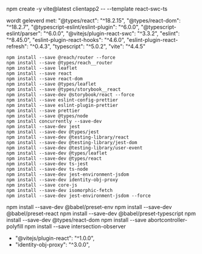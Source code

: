 npm create -y vite@latest clientapp2 -- --template react-swc-ts

wordt geleverd met:
"@types/react": "^18.2.15",
"@types/react-dom": "^18.2.7",
"@typescript-eslint/eslint-plugin": "^6.0.0",
"@typescript-eslint/parser": "^6.0.0",
"@vitejs/plugin-react-swc": "^3.3.2",
"eslint": "^8.45.0",
"eslint-plugin-react-hooks": "^4.6.0",
"eslint-plugin-react-refresh": "^0.4.3",
"typescript": "^5.0.2",
"vite": "^4.4.5"

```
npm install --save @reach/router --force
npm install --save @types/reach__router
npm install --save leaflet
npm install --save react
npm install --save react-dom
npm install --save @types/leaflet
npm install --save @types/storybook__react
npm install --save-dev @storybook/react --force
npm install --save eslint-config-prettier
npm install --save eslint-plugin-prettier
npm install --save prettier
npm install --save @types/node
npm install concurrently --save-dev
npm install --save-dev jest
npm install --save-dev @types/jest
npm install --save-dev @testing-library/react
npm install --save-dev @testing-library/jest-dom
npm install --save-dev @testing-library/user-event
npm install --save-dev @types/leaflet
npm install --save-dev @types/react
npm install --save-dev ts-jest
npm install --save-dev ts-node
npm install --save-dev jest-environment-jsdom
npm install --save-dev identity-obj-proxy
npm install --save core-js
npm install --save-dev isomorphic-fetch
npm install --save-dev jest-environment-jsdom --force

```

npm install --save-dev @babel/preset-env
npm install --save-dev @babel/preset-react
npm install --save-dev @babel/preset-typescript
npm install --save-dev @types/react-dom
npm install --save abortcontroller-polyfill
npm install --save intersection-observer

-   "@vitejs/plugin-react": "^1.0.0",
-   "identity-obj-proxy": "^3.0.0",
